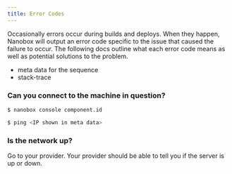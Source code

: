 ```yaml
---
title: Error Codes
---
```


Occasionally errors occur during builds and deploys. When they happen, Nanobox will output an error code specific to the issue that caused the failure to occur. The following docs outline what each error code means as well as potential solutions to the problem.


- meta data for the sequence
- stack-trace

### Can you connect to the machine in question?
```bash
$ nanobox console component.id

$ ping <IP shown in meta data>
```

### Is the network up?
Go to your provider. Your provider should be able to tell you if the server is up or down.
